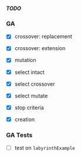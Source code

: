 ##### TODO


### GA

- [x] crossover: replacement
- [x] crossover: extension

- [x] mutation

- [x] select intact
- [x] select crossover
- [x] select mutate

- [x] stop criteria

- [x] creation

### GA Tests

- [ ] test on `labyrinthExample`
